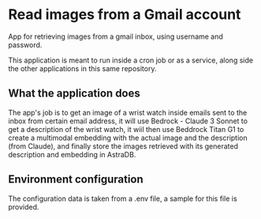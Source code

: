 # Read images from a Gmail account
App for retrieving images from a gmail inbox, using username and password.

This application is meant to run inside a cron job or as a service, along side the other applications in this same repository.

## What the application does
The app's job is to get an image of a wrist watch inside emails sent to the inbox from certain email address, it will use Bedrock - Claude 3 Sonnet to get a description of the wrist watch, it wiil then use Beddrock Titan G1 to create a multimodal embedding with the actual image and the description (from Claude), and finally store the images retrieved with its generated description and embedding in AstraDB.  

## Environment configuration
The configuration data is taken from a .env file, a sample for this file is provided.
